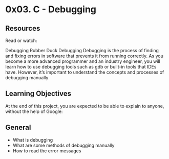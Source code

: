 # 0x03. C - Debugging

## Resources
Read or watch:

Debugging
Rubber Duck Debugging
Debugging is the process of finding and fixing errors in software that prevents it from running correctly. As you become a more advanced programmer and an industry engineer, you will learn how to use debugging tools such as gdb or built-in tools that IDEs have. However, it’s important to understand the concepts and processes of debugging manually

## Learning Objectives
At the end of this project, you are expected to be able to explain to anyone, without the help of Google:

## General
+ What is debugging
+ What are some methods of debugging manually
+ How to read the error messages

